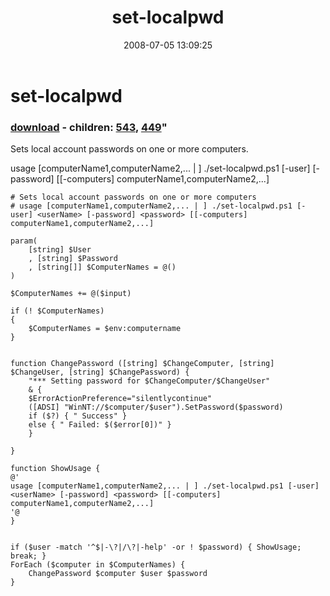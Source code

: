 ﻿---
pid:            448
parent:         0
children:       543,449
poster:         Nathan Hartley
title:          set-localpwd
date:           2008-07-05 13:09:25
format:         posh
---

# set-localpwd

### [download](448.ps1) - children: [543](543.md), [449](449.md)"

Sets local account passwords on one or more computers.

usage [computerName1,computerName2,... | ] ./set-localpwd.ps1 [-user] <userName> [-password] <password> [[-computers] computerName1,computerName2,...]

```posh
# Sets local account passwords on one or more computers
# usage [computerName1,computerName2,... | ] ./set-localpwd.ps1 [-user] <userName> [-password] <password> [[-computers] computerName1,computerName2,...]

param(
	[string] $User
	, [string] $Password
    , [string[]] $ComputerNames = @()
)

$ComputerNames += @($input)

if (! $ComputerNames)
{
    $ComputerNames = $env:computername
}


function ChangePassword ([string] $ChangeComputer, [string] $ChangeUser, [string] $ChangePassword) {
	"*** Setting password for $ChangeComputer/$ChangeUser"
	& {
	$ErrorActionPreference="silentlycontinue"
	([ADSI] "WinNT://$computer/$user").SetPassword($password)
	if ($?) { " Success" }
	else { " Failed: $($error[0])" }
	}

}

function ShowUsage {
@'
usage [computerName1,computerName2,... | ] ./set-localpwd.ps1 [-user] <userName> [-password] <password> [[-computers] computerName1,computerName2,...]
'@
}


if ($user -match '^$|-\?|/\?|-help' -or ! $password) { ShowUsage; break; }
ForEach ($computer in $ComputerNames) { 
	ChangePassword $computer $user $password 
}
```
